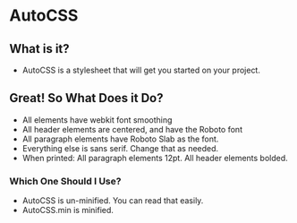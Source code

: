 # AutoCSS
## What is it?
- AutoCSS is a stylesheet that will get you started on your project.
## Great! So What Does it Do?
- All elements have webkit font smoothing
- All header elements are centered, and have the Roboto font
- All paragraph elements have Roboto Slab as the font.
- Everything else is sans serif. Change that as needed.
- When printed: All paragraph elements 12pt. All header elements bolded.
### Which One Should I Use?
- AutoCSS is un-minified. You can read that easily.
- AutoCSS.min is minified.